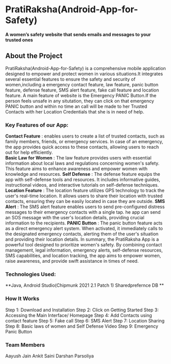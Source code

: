 # PratiRaksha(Android-App-for-Safety)
**A women’s safety website that sends emails and messages to your trusted ones**

## About the Project
PratiRaksha(Android-App-for-Safety) is a comprehensive mobile application designed to empower and protect women in various situations.It integrates several essential
features to ensure the safety and security of women,including a emergency contact feature, law feature, panic button feature, defense feature, SMS alert feature,
fake call feature and location feature.
A main feature of website is the Emergency PANIC Button.If the person feels unsafe in any situtation, they can click on that emergency PANIC button and within no time an 
call will be made to her Trusted Contacts with her Location Credentials that she is in need of help.

### Key Features of our App:
**Contact Feature** : enables users to create a list of trusted contacts, such as family members, friends, or emergency services. In case of an emergency,
the app provides quick access to these contacts, allowing users to reach out for help efficiently.<br>
**Basic Law for Women** : The law feature provides users with essential information about local laws and regulations concerning women's safety.
This feature aims to enhance awareness and empower women with knowledge and resources.
**Self Defense** : The defense feature equips the app with self-defense tools and resources. It includes informative guides, instructional videos, and interactive 
tutorials on self-defense techniques. 
**Location Feature** : The location feature utilizes GPS technology to track the user's real-time location. It allows users to share their location with trusted contacts, 
ensuring they can be easily located in case they are outside.
**SMS Alert** : The SMS alert feature enables users to send pre-configured distress messages to their emergency contacts with a single tap. he app can send an SOS message with the user's 
location details, providing crucial information to the recipients.
**PANIC Button** : The panic button feature acts as a direct emergency alert system. When activated, it immediately calls to the designated emergency contacts, alerting
them of the user's situation and providing their location details.
In summary, the PratiRaksha App is a powerful tool designed to prioritize women's safety. By combining contact management, legal information, emergency alerts,
self-defense resources, SMS capabilities, and location tracking, the app aims to empower women, raise awareness, and provide swift assistance in times of need.

### Technologies Used:
**Java,
Android Studio(Chipmunk 2021 2.1 Patch 1)
Sharedprefernce DB **

### How It Works
Step 1: Download and Installation
Step 2: Click on Getting Started
Step 3: Accessing the Main Interface/ Homepage
Step 4: Add Contacts using contact feature
Step 5: Fake call
Step 6: SMS Alert
Step 7: Location Sharing
Step 8: Basic laws of women  and  Self Defense Video
Step 9: Emergency Panic Button

### Team Members
Aayush Jain
Ankit Saini
Darshan Parsoliya
